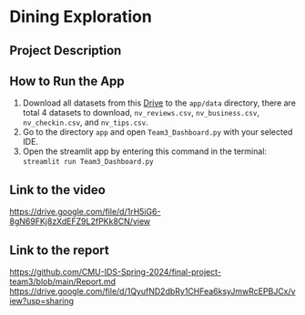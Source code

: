 # Dining Exploration

## Project Description

## How to Run the App
1. Download all datasets from this [Drive](https://drive.google.com/drive/folders/1WuhNkqYv8z3nvb90W0Rx5TnGrVpWmZJk?usp=sharing) to the `app/data` directory, there are total 4 datasets to download, `nv_reviews.csv`, `nv_business.csv`, `nv_checkin.csv`, and `nv_tips.csv`.
2. Go to the directory `app` and open `Team3_Dashboard.py` with your selected IDE.
3. Open the streamlit app by entering this command in the terminal: `streamlit run Team3_Dashboard.py`

## Link to the video

https://drive.google.com/file/d/1rH5iG6-8gN69FKj8zXdEFZ9L2fPKk8CN/view

## Link to the report

https://github.com/CMU-IDS-Spring-2024/final-project-team3/blob/main/Report.md
https://drive.google.com/file/d/1QyufND2dbRy1CHFea6ksyJmwRcEPBJCx/view?usp=sharing


